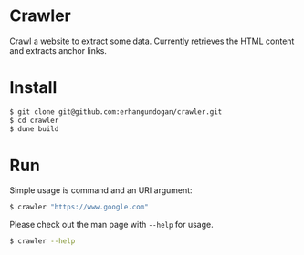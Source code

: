 # Crawler

Crawl a website to extract some data.
Currently retrieves the HTML content and extracts anchor links.

Install
=======

```bash
$ git clone git@github.com:erhangundogan/crawler.git
$ cd crawler
$ dune build
```

Run
===

Simple usage is command and an URI argument:
 
```bash
$ crawler "https://www.google.com"
```

Please check out the man page with `--help` for usage.

```bash
$ crawler --help
```

